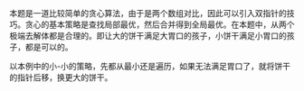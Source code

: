 本题是一道比较简单的贪心算法，由于是两个数组对比，因此可以引入双指针的技巧。贪心的基本策略是查找局部最优，然后合并得到全局最优。在本题中，从两个极端去解体都是合理的。即让大的饼干满足大胃口的孩子，小饼干满足小胃口的孩子，都是可以的。

以本例中的小-小的策略，先都从最小还是遍历，如果无法满足胃口了，就将饼干的指针后移，换更大的饼干。